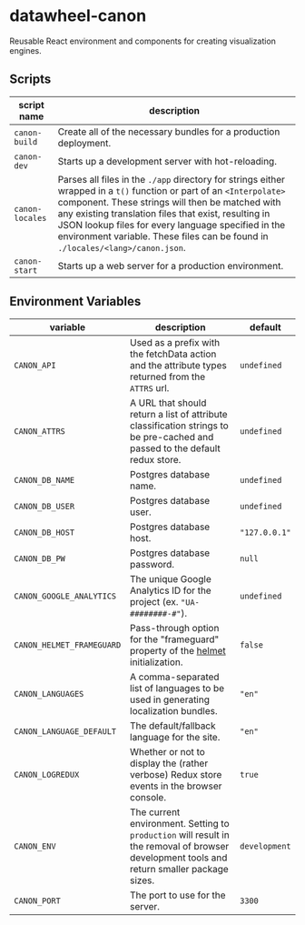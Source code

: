 # datawheel-canon
Reusable React environment and components for creating visualization engines.

## Scripts

|script name|description|
|---|---|
|`canon-build`|Create all of the necessary bundles for a production deployment.|
|`canon-dev`|Starts up a development server with hot-reloading.|
|`canon-locales`|Parses all files in the `./app` directory for strings either wrapped in a `t()` function or part of an `<Interpolate>` component. These strings will then be matched with any existing translation files that exist, resulting in JSON lookup files for every language specified in the environment variable. These files can be found in `./locales/<lang>/canon.json`.|
|`canon-start`|Starts up a web server for a production environment.|

## Environment Variables

|variable|description|default|
|---|---|---|
|`CANON_API`|Used as a prefix with the fetchData action and the attribute types returned from the `ATTRS` url.|`undefined`|
|`CANON_ATTRS`|A URL that should return a list of attribute classification strings to be pre-cached and passed to the default redux store.|`undefined`|
|`CANON_DB_NAME`|Postgres database name.|`undefined`|
|`CANON_DB_USER`|Postgres database user.|`undefined`|
|`CANON_DB_HOST`|Postgres database host.|`"127.0.0.1"`|
|`CANON_DB_PW`|Postgres database password.|`null`|
|`CANON_GOOGLE_ANALYTICS`|The unique Google Analytics ID for the project (ex. `"UA-########-#"`).|`undefined`|
|`CANON_HELMET_FRAMEGUARD`|Pass-through option for the "frameguard" property of the [helmet](https://github.com/helmetjs/helmet#how-it-works) initialization.|`false`|
|`CANON_LANGUAGES`|A comma-separated list of languages to be used in generating localization bundles.|`"en"`|
|`CANON_LANGUAGE_DEFAULT`|The default/fallback language for the site.|`"en"`|
|`CANON_LOGREDUX`|Whether or not to display the (rather verbose) Redux store events in the browser console.|`true`|
|`CANON_ENV`|The current environment. Setting to `production` will result in the removal of browser development tools and return smaller package sizes.|`development`|
|`CANON_PORT`|The port to use for the server.|`3300`|
